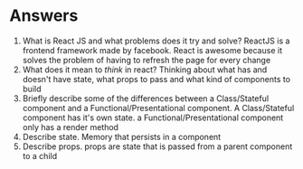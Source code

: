 # Answers

1.  What is React JS and what problems does it try and solve?
  ReactJS is a frontend framework made by facebook. React is awesome because it solves the problem of having to refresh the page for every change
1.  What does it mean to _think_ in react?
  Thinking about what has and doesn't have state, what props to pass and what kind of components to build
1.  Briefly describe some of the differences between a Class/Stateful component and a Functional/Presentational component.
  A Class/Stateful component has it's own state. a Functional/Presentational component only has a render method
1.  Describe state.
  Memory that persists in a component
1.  Describe props.
  props are state that is passed from a parent component to a child 

